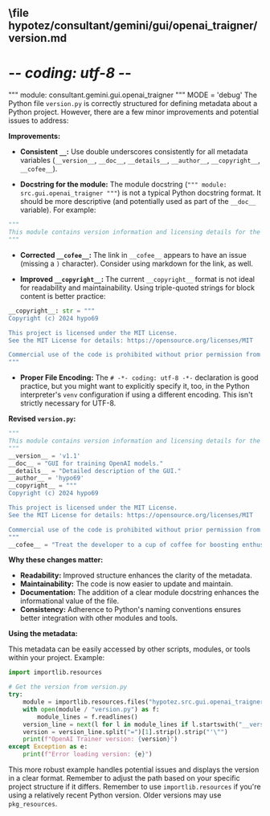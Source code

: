 ## \file hypotez/consultant/gemini/gui/openai_trаigner/version.md
# -*- coding: utf-8 -*-

""" module: consultant.gemini.gui.openai_trаigner """
MODE = 'debug'
The Python file `version.py` is correctly structured for defining metadata about a Python project.  However, there are a few minor improvements and potential issues to address:

**Improvements:**

* **Consistent `__`:**  Use double underscores consistently for all metadata variables (`__version__`, `__doc__`, `__details__`, `__author__`, `__copyright__`, `__cofee__`).

* **Docstring for the module:** The module docstring (`""" module: src.gui.openai_trаigner """`) is not a typical Python docstring format.  It should be more descriptive (and potentially used as part of the `__doc__` variable).  For example:

```python
"""
This module contains version information and licensing details for the OpenAI Trainer GUI.
"""
```

* **Corrected `__cofee__`:** The link in `__cofee__` appears to have an issue (missing a `)` character).  Consider using markdown for the link, as well.


* **Improved `__copyright__`:** The current `__copyright__` format is not ideal for readability and maintainability.  Using triple-quoted strings for block content is better practice:


```python
__copyright__: str = """
Copyright (c) 2024 hypo69

This project is licensed under the MIT License.
See the MIT License for details: https://opensource.org/licenses/MIT

Commercial use of the code is prohibited without prior permission from the authors.
"""
```

* **Proper File Encoding:** The `# -*- coding: utf-8 -*-` declaration is good practice, but you might want to explicitly specify it, too, in the Python interpreter's `venv` configuration if using a different encoding.  This isn't strictly necessary for UTF-8.


**Revised `version.py`:**

```python
"""
This module contains version information and licensing details for the OpenAI Trainer GUI.
"""
__version__ = 'v1.1'
__doc__ = "GUI for training OpenAI models."
__details__ = "Detailed description of the GUI."
__author__ = 'hypo69'
__copyright__ = """
Copyright (c) 2024 hypo69

This project is licensed under the MIT License.
See the MIT License for details: https://opensource.org/licenses/MIT

Commercial use of the code is prohibited without prior permission from the authors.
"""
__cofee__ = "Treat the developer to a cup of coffee for boosting enthusiasm in development: https://boosty.to/hypo69"
```


**Why these changes matter:**

- **Readability:**  Improved structure enhances the clarity of the metadata.
- **Maintainability:** The code is now easier to update and maintain.
- **Documentation:** The addition of a clear module docstring enhances the informational value of the file.
- **Consistency:** Adherence to Python's naming conventions ensures better integration with other modules and tools.

**Using the metadata:**

This metadata can be easily accessed by other scripts, modules, or tools within your project.  Example:

```python
import importlib.resources

# Get the version from version.py
try:
    module = importlib.resources.files("hypotez.src.gui.openai_trаigner")
    with open(module / "version.py") as f:
        module_lines = f.readlines()
    version_line = next(l for l in module_lines if l.startswith("__version__"))
    version = version_line.split("=")[1].strip().strip("'\"")
    print(f"OpenAI Trainer version: {version}")
except Exception as e:
    print(f"Error loading version: {e}")
```

This more robust example handles potential issues and displays the version in a clear format. Remember to adjust the path based on your specific project structure if it differs. Remember to use `importlib.resources` if you're using a relatively recent Python version. Older versions may use `pkg_resources`.